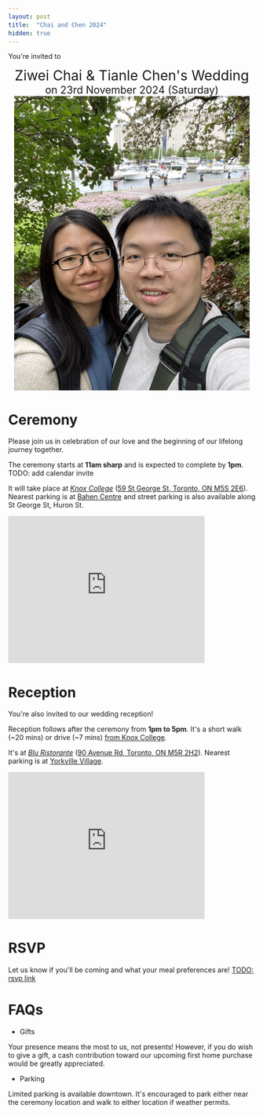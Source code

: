 ```yaml
---
layout: post
title:  "Chai and Chen 2024"
hidden: true
---
```


You're invited to
<p align="center">
    <span style="font-size:200%">Ziwei Chai & Tianle Chen's Wedding</span>
    <br>
    <span style="font-size:150%">on 23rd November 2024 (Saturday)</span>
    <br>
    <img src="/assets/posts/2024-08-18/chai_and_chen.jpg" alt="chai and chen selfie"/>
</p>


# Ceremony
Please join us in celebration of our love and the beginning of our lifelong journey together.

The ceremony starts at **11am sharp** and is expected to complete by **1pm**. TODO: add calendar invite

It will take place at [*Knox College*](https://knox.utoronto.ca) ([59 St George St, Toronto, ON M5S 2E6](https://maps.app.goo.gl/xR7bMguLuqaq5BHD6)). Nearest parking is at [Bahen Centre](https://maps.app.goo.gl/mbHKq1peu1UUnEFG6) and street parking is also available along St George St, Huron St.

<iframe src="https://www.google.com/maps/embed?pb=!1m18!1m12!1m3!1d2886.3670301405105!2d-79.39967252382274!3d43.66133597110168!2m3!1f0!2f0!3f0!3m2!1i1024!2i768!4f13.1!3m3!1m2!1s0x882b34b8cadc50cb%3A0xe1a707c1c0c7d507!2sKnox%20College!5e0!3m2!1sen!2sca!4v1723996623034!5m2!1sen!2sca" width="400" height="300" style="border:0;" allowfullscreen="" loading="lazy" referrerpolicy="no-referrer-when-downgrade"></iframe>


# Reception
You're also invited to our wedding reception!

Reception follows after the ceremony from **1pm to 5pm**. It's a short walk (~20 mins) or drive (~7 mins) [from Knox College](https://maps.app.goo.gl/xYy7FVsJVhbSQ4oc9).

It's at [*Blu Ristorante*](https://bluristorante.com) ([90 Avenue Rd, Toronto, ON M5R 2H2](https://g.co/kgs/a2wMTWH)). Nearest parking is at [Yorkville Village](https://maps.app.goo.gl/HzFnTRRqWyifBqeo8).

<iframe src="https://www.google.com/maps/embed?pb=!1m18!1m12!1m3!1d2885.837641575717!2d-79.39857862382223!3d43.67234637110117!2m3!1f0!2f0!3f0!3m2!1i1024!2i768!4f13.1!3m3!1m2!1s0x882b34aefca02129%3A0x88fdcb8bd769ed66!2sBlu%20Ristorante!5e0!3m2!1sen!2sca!4v1723997087838!5m2!1sen!2sca" width="400" height="300" style="border:0;" allowfullscreen="" loading="lazy" referrerpolicy="no-referrer-when-downgrade"></iframe>


# RSVP
Let us know if you'll be coming and what your meal preferences are!
<a href="http://stackoverflow.com" target="_blank">TODO: rsvp link</a>


# FAQs

* Gifts

Your presence means the most to us, not presents! However, if you do wish to give a gift, a cash contribution toward our upcoming first home purchase would be greatly appreciated.

* Parking

Limited parking is available downtown. It's encouraged to park either near the ceremony location and walk to either location if weather permits.
